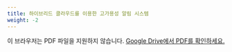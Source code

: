 ```yaml
---
title: 하이브리드 클라우드를 이용한 고가용성 알림 시스템
weight: -2
---
```


<object data="https://drive.google.com/file/d/1ZeMCLweUr48PE9SsCQCoJzGfvdy4U0mf/preview" type="application/pdf" width="100%" height="1200px">
  <p>이 브라우저는 PDF 파일을 지원하지 않습니다. <a href="https://drive.google.com/file/d/1ZeMCLweUr48PE9SsCQCoJzGfvdy4U0mf/preview">Google Drive에서 PDF를 확인하세요.</a></p>
</object>
